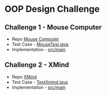 # OOP Design Challenge

## Challenge 1 - Mouse Computer

- Repo [Mouse Computer](https://github.com/baorlys/Mouse-Computer)
- Test Case - [MouseTest.java](https://github.com/baorlys/Mouse-Computer/blob/main/src/test/java/MouseTest.java)
- Implementation - [src/main](https://github.com/baorlys/Mouse-Computer/tree/main/src/main/java)

## Challenge 2 - XMind

- Repo [XMind](https://github.com/baorlys/Xmind)
- Test Case - [TestXmind.java](https://github.com/baorlys/Xmind/blob/main/src/test/java/TestXMind.java)
- Implementation - [src/main](https://github.com/baorlys/Xmind/tree/main/src/main/java)